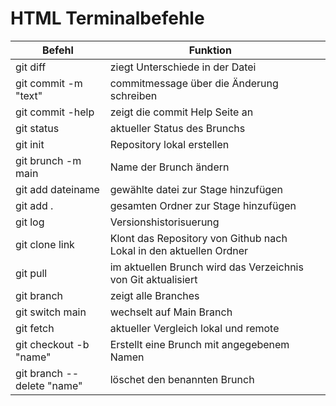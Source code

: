 # HTML Terminalbefehle

Befehl                      | Funktion                                                           |     |
| ------------------------- | ------------------------------------------------------------------ | --- |
|git diff                   | ziegt Unterschiede in der Datei                                    |     |
|git commit -m "text"       | commitmessage über die Änderung schreiben                          |     |
|git commit -help           | zeigt die commit Help Seite an                                     |     |
|git status                 | aktueller Status des Brunchs                                       |     |
|git init                   | Repository lokal erstellen                                         |     |
|git brunch -m main         | Name der Brunch ändern                                             |     |
|git add dateiname          | gewählte datei zur Stage hinzufügen                                |     |
|git add .                  | gesamten Ordner zur Stage hinzufügen                               |     |
|git log                    | Versionshistorisuerung                                             |     |
|git clone link             | Klont das Repository von Github nach Lokal in den aktuellen Ordner |     |
|git pull                   | im aktuellen Brunch wird das Verzeichnis von Git aktualisiert      |     |
|git branch                 | zeigt alle Branches                                                |     |
|git switch main            | wechselt auf Main Branch                                           |     |
|git fetch                  | aktueller Vergleich lokal und remote                               |     |
|git checkout -b "name"     | Erstellt eine Brunch mit angegebenem Namen                         |     |
|git branch --delete "name" | löschet den benannten Brunch                                       |     |
